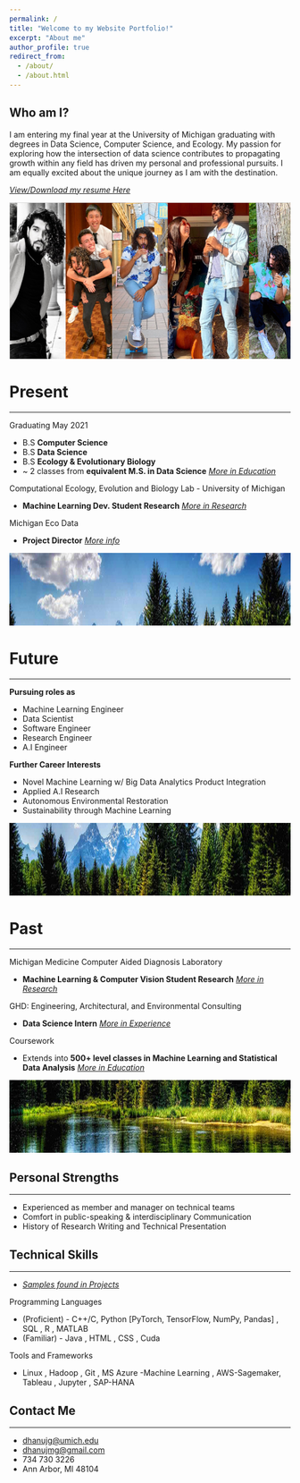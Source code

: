 ```yaml
---
permalink: /
title: "Welcome to my Website Portfolio!"
excerpt: "About me"
author_profile: true
redirect_from: 
  - /about/
  - /about.html
---
```




Who am I?
------

I am entering my final year at the University of Michigan graduating with degrees in Data Science, Computer Science, and Ecology. My passion for exploring how the intersection of data science contributes to propagating growth within any field has driven my personal and professional pursuits. I am equally excited about the unique journey as I am with the destination.

[_View/Download my resume Here_](https://github.com/DhanujG/dhanujg.github.io/blob/master/files/Resume_Dhanuj_11_20_Final.pdf)


<p align="center">
  <img width="600" height="280" src="/images/banner.png">
</p>

Present
======
______
Graduating May 2021
* B.S **Computer Science**
* B.S **Data Science**
* B.S **Ecology & Evolutionary Biology**
* ~ 2 classes from **equivalent M.S. in Data Science** [_More in Education_](https://dhanujg.github.io/coursework/)

 Computational Ecology, Evolution and Biology Lab - University of Michigan
 * **Machine Learning Dev. Student Research** [_More in Research_](https://dhanujg.github.io/research/)

Michigan Eco Data
* **Project Director** [_More info_](https://dhanujg.github.io/experience/)

<p align="center">
  <img width="800" height="130" src="/images/head1.png">
</p>

Future
======
______
**Pursuing roles as**
* Machine Learning Engineer
* Data Scientist
* Software Engineer
* Research Engineer
* A.I Engineer

**Further Career Interests**
* Novel Machine Learning w/ Big Data Analytics Product Integration
* Applied A.I Research
* Autonomous Environmental Restoration
* Sustainability through Machine Learning

<p align="center">
  <img width="800" height="130" src="/images/head2.png">
</p>



Past
======
______
Michigan Medicine Computer Aided Diagnosis Laboratory
* **Machine Learning & Computer Vision Student Research** [_More in Research_](https://dhanujg.github.io/research/)

GHD: Engineering, Architectural, and Environmental Consulting
* **Data Science Intern** [_More in Experience_](https://dhanujg.github.io/experience/)

Coursework
* Extends into **500+ level classes in Machine Learning and Statistical Data Analysis** [_More in Education_](https://dhanujg.github.io/coursework/)

 
<p align="center">
  <img width="800" height="130" src="/images/head3.png">
</p>

Personal Strengths
------
______
* Experienced as member and manager on technical teams
* Comfort in public-speaking & interdisciplinary Communication
* History of Research Writing and Technical Presentation


Technical Skills
------
______
* [_Samples found in Projects_](https://dhanujg.github.io/projects/)

Programming Languages
* (Proficient) - C++/C, Python [PyTorch, TensorFlow, NumPy, Pandas] , SQL , R , MATLAB
* (Familiar) - Java , HTML , CSS , Cuda

Tools and Frameworks
* Linux , Hadoop , Git , MS Azure -Machine Learning , AWS-Sagemaker, Tableau , Jupyter , SAP-HANA

Contact Me
------
______
* dhanujg@umich.edu
* dhanujmg@gmail.com
* 734 730 3226 
* Ann Arbor, MI 48104



